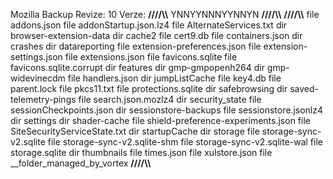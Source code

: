 Mozilla Backup
Revize: 10
Verze: 
****////\\\\****
YNNYYNNNYYNNYN
****////\\\\****
****////\\\\****
file
addons.json
file
addonStartup.json.lz4
file
AlternateServices.txt
dir
browser-extension-data
dir
cache2
file
cert9.db
file
containers.json
dir
crashes
dir
datareporting
file
extension-preferences.json
file
extension-settings.json
file
extensions.json
file
favicons.sqlite
file
favicons.sqlite.corrupt
dir
features
dir
gmp-gmpopenh264
dir
gmp-widevinecdm
file
handlers.json
dir
jumpListCache
file
key4.db
file
parent.lock
file
pkcs11.txt
file
protections.sqlite
dir
safebrowsing
dir
saved-telemetry-pings
file
search.json.mozlz4
dir
security_state
file
sessionCheckpoints.json
dir
sessionstore-backups
file
sessionstore.jsonlz4
dir
settings
dir
shader-cache
file
shield-preference-experiments.json
file
SiteSecurityServiceState.txt
dir
startupCache
dir
storage
file
storage-sync-v2.sqlite
file
storage-sync-v2.sqlite-shm
file
storage-sync-v2.sqlite-wal
file
storage.sqlite
dir
thumbnails
file
times.json
file
xulstore.json
file
__folder_managed_by_vortex
****////\\\\****
